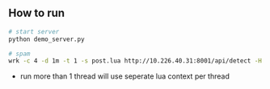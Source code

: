 ## How to run

```bash
# start server
python demo_server.py

# spam
wrk -c 4 -d 1m -t 1 -s post.lua http://10.226.40.31:8001/api/detect -H "username: ewallet" -H "password: 123456" --latency --timeout 30s -- -d "request_id=12121212&card_type=identify&customer_id=12121212&app_id=asdasdasdasd" -f "file=text.png"
```

- run more than 1 thread will use seperate lua context per thread
